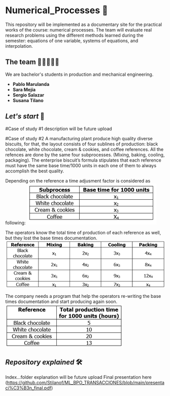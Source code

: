 # Numerical_Processes 🤖
This repository will be implemented as a documentary site for the practical works of the course: numerical processes. The team will evaluate real research problems using the different methods learned during the semester: equations of one variable, systems of equations, and interpolation. 

## The team 👩🏻‍💻👨‍💻

We are bachelor's students in production and mechanical engineering.

* **Pablo Marulanda** 
* **Sara Mejía** 
* **Sergio Salazar** 
* **Susana Tilano** 

## *Let's start* 🚀
#Case of study #1 
description will be future upload

#Case of study #2
A manufacturing plant produce high quality diverse biscuits, for that, the layout consists of four sublines of production: black chocolate, white chocolate, cream & cookies, and coffee references.
All the refences are done by the same four subprocesses. (Mixing, baking, cooling, packaging). The enterprise biscuit’s formula stipulates that each reference must have the same base time/1000 units in each one of them to always accomplish the best quality.

Depending on the reference a time adjusment factor is considered as following:
![Image text](https://github.com/Stilanof/Numerical_Processes/blob/main/study_case2/img/subprocesses.png)

The operators know the total time of production of each reference as well, but they lost the base times documentation.
![Image text](https://github.com/Stilanof/Numerical_Processes/blob/main/study_case2/img/adjusment%20factor.png)

The company needs a program that help the operators re-writing the base times documentation and start producing again soon.
![Image text](https://github.com/Stilanof/Numerical_Processes/blob/main/study_case2/img/total%20production%20times.png)

## *Repository explained* 🛠️
Index...folder explanation will be future upload
Final presentation here (https://github.com/Stilanof/ML_BPO_TRANSACCIONES/blob/main/presentaci%C3%B3n_final.pdf)
